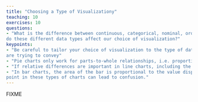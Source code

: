 ```yaml
---
title: "Choosing a Type of Visualizationy"
teaching: 10
exercises: 10
questions:
- "What is the difference between continuous, categorical, nominal, ordinal, and proportional data, and how
do these different data types affect our choice of visualization?"
keypoints:
- "Be careful to tailor your choice of visualization to the type of data and the type of information you
are trying to convey"
- "Pie charts only work for parts-to-whole relationships, i.e. proportional data"
- "If relative differences are important in line charts, including the zero-point can be misleading."
- "In bar charts, the area of the bar is proportional to the value displayed, thus leaving out the zero
point in these types of charts can lead to confusion."
---
```


FIXME

